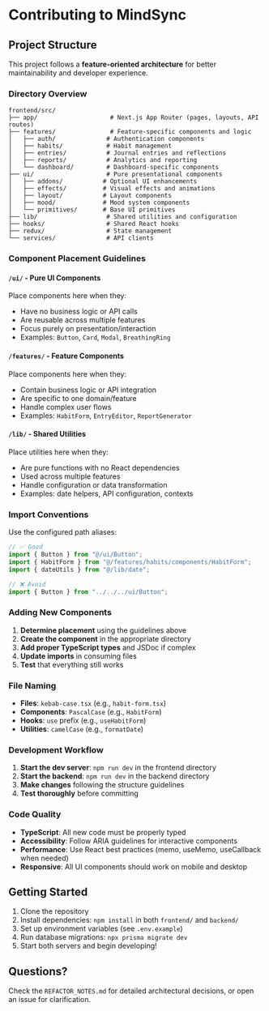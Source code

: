 # Contributing to MindSync

## Project Structure

This project follows a **feature-oriented architecture** for better maintainability and developer experience.

### Directory Overview

```
frontend/src/
├── app/                    # Next.js App Router (pages, layouts, API routes)
├── features/               # Feature-specific components and logic
│   ├── auth/              # Authentication components
│   ├── habits/            # Habit management
│   ├── entries/           # Journal entries and reflections
│   ├── reports/           # Analytics and reporting
│   └── dashboard/         # Dashboard-specific components
├── ui/                    # Pure presentational components
│   ├── addons/           # Optional UI enhancements
│   ├── effects/          # Visual effects and animations
│   ├── layout/           # Layout components
│   ├── mood/             # Mood system components
│   └── primitives/       # Base UI primitives
├── lib/                   # Shared utilities and configuration
├── hooks/                 # Shared React hooks
├── redux/                 # State management
└── services/              # API clients
```

### Component Placement Guidelines

#### `/ui/` - Pure UI Components
Place components here when they:
- Have no business logic or API calls
- Are reusable across multiple features
- Focus purely on presentation/interaction
- Examples: `Button`, `Card`, `Modal`, `BreathingRing`

#### `/features/` - Feature Components
Place components here when they:
- Contain business logic or API integration
- Are specific to one domain/feature
- Handle complex user flows
- Examples: `HabitForm`, `EntryEditor`, `ReportGenerator`

#### `/lib/` - Shared Utilities
Place utilities here when they:
- Are pure functions with no React dependencies
- Used across multiple features
- Handle configuration or data transformation
- Examples: date helpers, API configuration, contexts

### Import Conventions

Use the configured path aliases:
```typescript
// ✅ Good
import { Button } from "@/ui/Button";
import { HabitForm } from "@/features/habits/components/HabitForm";
import { dateUtils } from "@/lib/date";

// ❌ Avoid
import { Button } from "../../../ui/Button";
```

### Adding New Components

1. **Determine placement** using the guidelines above
2. **Create the component** in the appropriate directory
3. **Add proper TypeScript types** and JSDoc if complex
4. **Update imports** in consuming files
5. **Test** that everything still works

### File Naming

- **Files**: `kebab-case.tsx` (e.g., `habit-form.tsx`)
- **Components**: `PascalCase` (e.g., `HabitForm`)
- **Hooks**: `use` prefix (e.g., `useHabitForm`)
- **Utilities**: `camelCase` (e.g., `formatDate`)

### Development Workflow

1. **Start the dev server**: `npm run dev` in the frontend directory
2. **Start the backend**: `npm run dev` in the backend directory  
3. **Make changes** following the structure guidelines
4. **Test thoroughly** before committing

### Code Quality

- **TypeScript**: All new code must be properly typed
- **Accessibility**: Follow ARIA guidelines for interactive components
- **Performance**: Use React best practices (memo, useMemo, useCallback when needed)
- **Responsive**: All UI components should work on mobile and desktop

## Getting Started

1. Clone the repository
2. Install dependencies: `npm install` in both `frontend/` and `backend/`
3. Set up environment variables (see `.env.example`)
4. Run database migrations: `npx prisma migrate dev`
5. Start both servers and begin developing!

## Questions?

Check the `REFACTOR_NOTES.md` for detailed architectural decisions, or open an issue for clarification.